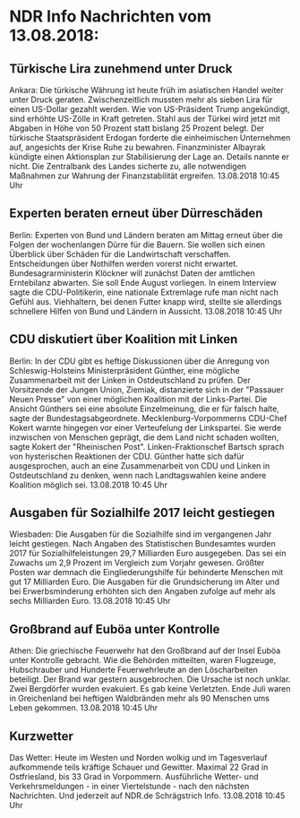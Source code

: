 # NDR Info Nachrichten vom 13.08.2018:


## Türkische Lira zunehmend unter Druck
Ankara: Die türkische Währung ist heute früh im asiatischen Handel weiter unter Druck geraten. Zwischenzeitlich mussten mehr als sieben Lira für einen US-Dollar gezahlt werden. Wie von US-Präsident Trump angekündigt, sind erhöhte US-Zölle in Kraft getreten. Stahl aus der Türkei wird jetzt mit Abgaben in Höhe von 50 Prozent statt bislang 25 Prozent belegt. Der türkische Staatspräsident Erdogan forderte die einheimischen Unternehmen auf, angesichts der Krise Ruhe zu bewahren. Finanzminister Albayrak kündigte einen Aktionsplan zur Stabilisierung der Lage an. Details nannte er nicht. Die Zentralbank des Landes sicherte zu, alle notwendigen Maßnahmen zur Wahrung der Finanzstabilität ergreifen. 13.08.2018 10:45 Uhr 

## Experten beraten erneut über Dürreschäden
Berlin: Experten von Bund und Ländern beraten am Mittag erneut über die Folgen der wochenlangen Dürre für die Bauern. Sie wollen sich einen Überblick über Schäden für die Landwirtschaft verschaffen. Entscheidungen über Nothilfen werden vorerst nicht erwartet. Bundesagrarministerin Klöckner will zunächst Daten der amtlichen Erntebilanz abwarten. Sie soll Ende August vorliegen. In einem Interview sagte die CDU-Politikerin, eine nationale Extremlage rufe man nicht nach Gefühl aus. Viehhaltern, bei denen Futter knapp wird, stellte sie allerdings schnellere Hilfen von Bund und Ländern in Aussicht. 13.08.2018 10:45 Uhr 

## CDU diskutiert über Koalition mit Linken
Berlin: In der CDU gibt es heftige Diskussionen über die Anregung von Schleswig-Holsteins Ministerpräsident Günther, eine mögliche Zusammenarbeit mit der Linken in Ostdeutschland zu prüfen. Der Vorsitzende der Jungen Union, Ziemiak, distanzierte sich in der "Passauer Neuen Presse" von einer möglichen Koalition mit der Links-Partei. Die Ansicht Günthers sei eine absolute Einzelmeinung, die er für falsch halte, sagte der Bundestagsabgeordnete. Mecklenburg-Vorpommerns CDU-Chef Kokert warnte hingegen vor einer Verteufelung der Linkspartei. Sie werde inzwischen von Menschen geprägt, die dem Land nicht schaden wollten, sagte Kokert der "Rheinischen Post". Linken-Fraktionschef Bartsch sprach von hysterischen Reaktionen der CDU. Günther hatte sich dafür ausgesprochen, auch an eine Zusammenarbeit von CDU und Linken in Ostdeutschland zu denken, wenn nach Landtagswahlen keine andere Koalition möglich sei. 13.08.2018 10:45 Uhr 

## Ausgaben für Sozialhilfe 2017 leicht gestiegen
Wiesbaden: Die Ausgaben für die Sozialhilfe sind im vergangenen Jahr leicht gestiegen. Nach Angaben des Statistischen Bundesamtes wurden 2017 für Sozialhilfeleistungen 29,7 Milliarden Euro ausgegeben. Das sei ein Zuwachs um 2,9 Prozent im Vergleich zum Vorjahr gewesen. Größter Posten war demnach die Eingliederungshilfe für behinderte Menschen mit gut 17 Milliarden Euro. Die Ausgaben für die Grundsicherung im Alter und bei Erwerbsminderung erhöhten sich den Angaben zufolge auf mehr als sechs Milliarden Euro. 13.08.2018 10:45 Uhr 

## Großbrand auf Euböa unter Kontrolle
Athen: Die griechische Feuerwehr hat den Großbrand auf der Insel Euböa unter Kontrolle gebracht. Wie die Behörden mitteilten, waren Flugzeuge, Hubschrauber und Hunderte Feuerwehrleute an den Löscharbeiten beteiligt. Der Brand war gestern ausgebrochen. Die Ursache ist noch unklar. Zwei Bergdörfer wurden evakuiert. Es gab keine Verletzten. Ende Juli waren in Greichenland bei heftigen Waldbränden mehr als 90 Menschen ums Leben gekommen. 13.08.2018 10:45 Uhr 

## Kurzwetter
Das Wetter: Heute im Westen und Norden wolkig und im Tagesverlauf aufkommende teils kräftige Schauer und Gewitter. Maximal 22 Grad in Ostfriesland, bis 33 Grad in Vorpommern. Ausführliche Wetter- und Verkehrsmeldungen - in einer Viertelstunde - nach den nächsten Nachrichten. Und jederzeit auf NDR.de Schrägstrich Info. 13.08.2018 10:45 Uhr 
